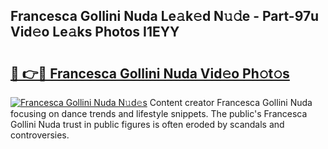 ## Francesca Gollini Nuda Le𝚊k𝚎d N𝚞𝚍e - Part-97u Vid𝚎o Le𝚊ks Photos I1EYY

# <h2><a href="http://fbdyof0.evod.top/?m=Francesca+Gollini+Nuda">🔗 👉🔴 Francesca Gollini Nuda Vid𝚎o Ph𝚘t𝚘s</a></h2>

[![Francesca Gollini Nuda N𝚞d𝚎s](https://i.imgur.com/8V9OHl7.gif)](http://fbdyof0.evod.top/?m=Francesca+Gollini+Nuda)
Content creator Francesca Gollini Nuda focusing on dance trends and lifestyle snippets. The public's Francesca Gollini Nuda trust in public figures is often eroded by scandals and controversies. 
